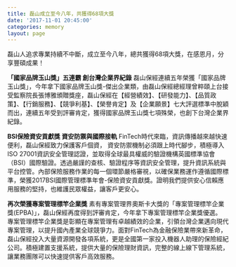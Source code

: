 ```yaml
---
title: 磊山成立至今八年，共獲得68項大獎
date: '2017-11-01 20:45:00'
categories: memory
layout: page
---
```


磊山人追求專業持續不中斷，成立至今八年，總共獲得68項大獎，在感恩月，分享豐碩成果！

**「國家品牌玉山獎」五連霸 創台灣企業界紀錄**
磊山保經連續五年榮獲「國家品牌玉山獎」，今年拿下國家品牌玉山獎-傑出企業類，由磊山保經總經理曾粹頤上台接受監察院長張博雅頒贈獎座，磊山保經在【經營績效】、【研發能力】、【品質政策】、【行銷服務】、【競爭利基】、【榮譽肯定】及【企業願景】七大評選標準中脫穎而出，連續五年受到評審肯定，獲得國家品牌玉山獎七項殊榮，也創下台灣企業界紀錄。

**BSI保險資安貢獻獎 資安防禦與國際接軌**
FinTech時代來臨，資訊傳播越來越快速便利，磊山保經致力保護客戶個資， 
資安防禦機制必須跟上時代腳步，積極導入ISO 27001資訊安全管理認證，並取得全球最具權威的驗證機構英國標準協會（BSI）國際驗證。透過嚴謹的查核、驗證程序等資訊安全管理，提升資訊系統與平台控管。內部保險服務作業的每一個環節嚴格審視，以確保業務運作遵循國際標準，榮獲2017BSI國際管理標準年會-保險資安貢獻獎。證明我們提供安心信賴應用服務的堅持，也維護民眾權益，讓客戶更安心。

**再次榮獲專案管理標竿企業獎**
素有專案管理界奧斯卡大獎的「專案管理標竿企業獎(EPBA)」，磊山保經再度得到評審肯定，今年拿下專案管理標竿企業獎優選。
專案管理標竿企業獎是彰顯在專案管理有卓越績效的企業，引領台灣企業邁向現代專案管理，以提升國內產業全球競爭力。面對FinTech為金融保險業帶來新革命，磊山保經投入大量資源開發各項系統，更是全國第一家投入機器人助理的保險經紀公司。積極建置支援系統，提供大量的保險理財資訊，完整的線上線下管理系統，讓業務團隊可以快速提供客戶高效服務。